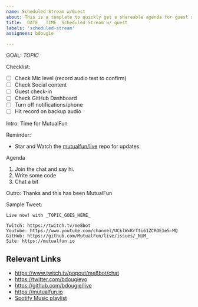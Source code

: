 ```yaml
---
name: Scheduled Stream w/Guest
about: This is a template to quickly get a shareable agenda for guest streams
title: _DATE_ _TIME_ Scheduled Stream w/_guest_
labels: 'scheduled-stream'
assignees: bdougie

---
```


GOAL: _TOPIC_

Checklist: 
- [ ] Check Mic level (record audio test to confirm)
- [ ] Check Social content
- [ ] Guest check-in
- [ ] Check GitHub Dashboard
- [ ] Turn off notifications/phone
- [ ] Hit record on backup audio

Intro: Time for MutualFun

Reminder: 
- Star and Watch the [mutualfun/live](https://github.com/MutualFun/live/) repo for updates. 

Agenda
1. Join the chat and say hi. 
2. Write some code
3. Chat a bit

Outro: Thanks and this has been MutualFun

Sample Tweet:

```
Live now! with _TOPIC_GOES_HERE_ 

Twitch: https://twitch.tv/me8bot
Youtube: https://www.youtube.com/channel/UCklWxKrTti61ZCROE1e5-MQ
GitHub: https://github.com/MutualFun/live/issues/_NUM_
Site: https://mutualfun.io
```

## Relevant Links

- https://www.twitch.tv/popout/me8bot/chat
- https://twitter.com/bdougieyo
- https://github.com/bdougie/live
- https://mutualfun.io
- [Spotify Music playlist](https://open.spotify.com/playlist/7zrrIjhj4DuiVC9D6MRVMZ?si=S0QGUYxZTmC278Qw_jMwZg)
